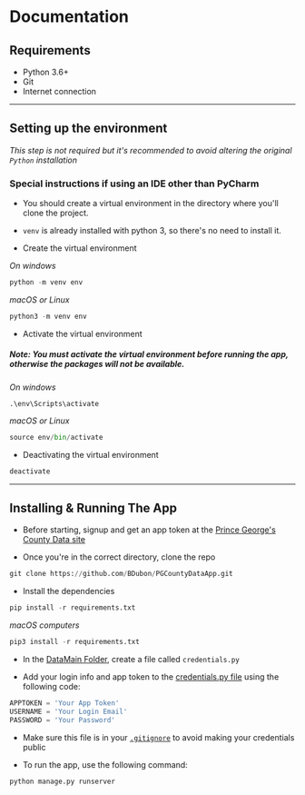 # Documentation

## Requirements
- Python 3.6+
- Git
- Internet connection

---

## Setting up the environment
*This step is not required but it's recommended to avoid altering the original `Python` installation*

### Special instructions if using an IDE other than PyCharm
- You should create a virtual environment in the directory where you'll clone the project. 

- `venv` is already installed with python 3, so there's no need to install it.

- Create the virtual environment

*On windows*
``` python
python -m venv env
```
*macOS or Linux*
``` python
python3 -m venv env
```

- Activate the virtual environment

##### *Note: You must activate the virtual environment before running the app, otherwise the packages will not be available.*

*On windows*
```
.\env\Scripts\activate
```
*macOS or Linux*
``` python
source env/bin/activate
```
- Deactivating the virtual environment

``` python
deactivate
```

---

## Installing & Running The App
- Before starting, signup and get an app token at the [Prince George's County Data site](https://data.princegeorgescountymd.gov/signup)

- Once you're in the correct directory, clone the repo
``` python
git clone https://github.com/BDubon/PGCountyDataApp.git
```

- Install the dependencies
``` python
pip install -r requirements.txt
```
*macOS computers*
``` python
pip3 install -r requirements.txt
```
- In the [DataMain Folder](DataMain), create a file called `credentials.py`

- Add your login info and app token to the [credentials.py file](DataMain/credentials.py) using the following code:
```python
APPTOKEN = 'Your App Token'
USERNAME = 'Your Login Email'
PASSWORD = 'Your Password'
```
- Make sure this file is in your [`.gitignore`](.gitignore) to avoid making your credentials public


- To run the app, use the following command:
``` python
python manage.py runserver
```

